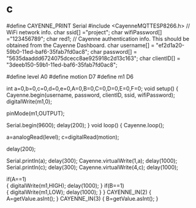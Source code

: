 # c
#define CAYENNE_PRINT Serial
#include <CayenneMQTTESP8266.h>
// WiFi network info.
char ssid[] ="project";
char wifiPassword[] ="123456789";
char red1;
// Cayenne authentication info. This should be obtained from the Cayenne Dashboard.
char username[] = "ef2d1a20-59b0-11ed-baf6-35fab7fd0ac8";
char password[] = "5635daaddd6724075dcecc8ae925918c2d13c163";
char clientID[] = "3deeb150-59b1-11ed-baf6-35fab7fd0ac8";

#define level A0
#define motion D7
#define m1 D6



int a=0,b=0,c=0,d=0,e=0,A=0,B=0,C=0,D=0,E=0,F=0;
void setup() 
{
  Cayenne.begin(username, password, clientID, ssid, wifiPassword);
  digitalWrite(m1,0);
  
 
  
  pinMode(m1,OUTPUT);
  
  Serial.begin(9600);
  delay(200);
}
void loop() 
{
  Cayenne.loop();
 

 a=analogRead(level);
 c=digitalRead(motion);

delay(200);

Serial.println(a);
delay(300);
Cayenne.virtualWrite(1,a);
delay(1000);
Serial.println(c);
delay(300);
Cayenne.virtualWrite(4,c);
delay(1000);


if(A==1)                      
{
 digitalWrite(m1,HIGH);
 delay(1000);
}
if(B==1)                      
{
 digitalWrite(m1,LOW);
 delay(1000);
}
}
CAYENNE_IN(2)
{
A=getValue.asInt();
}
CAYENNE_IN(3)
{
B=getValue.asInt();
}
